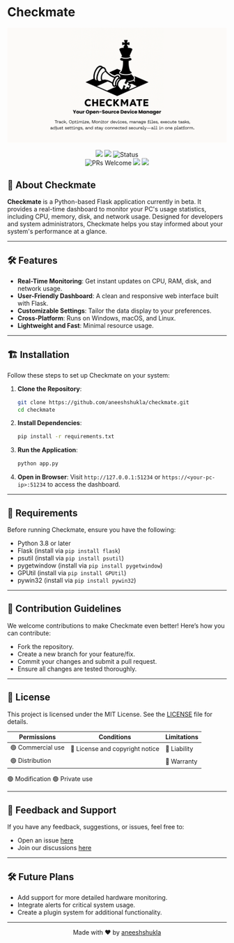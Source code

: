 # Checkmate

<p align="center">
  <img src="https://github.com/aneeshshukla/checkmate/raw/main/.github/images/banner.png" >
</p>

<p align="center">
  <img src="https://img.shields.io/github/contributors/aneeshshukla/checkmate">
  <img src="https://img.shields.io/github/issues/aneeshshukla/checkmate?label=issues">
  <img src="https://img.shields.io/badge/status-beta-yellow.svg" alt="Status"><br>
  <img src="https://img.shields.io/badge/PRs-welcome-brightgreen.svg" alt="PRs Welcome">
  <img src="https://img.shields.io/badge/contributions-welcome-brightgreen?logo=github">
  <a href="https://github.com/aneeshshukla/checkmate/blob/main/LICENSE"><img src="https://img.shields.io/badge/License-MIT-blue.svg"></a>
</p>

## 🚀 About Checkmate

**Checkmate** is a Python-based Flask application currently in beta. It provides a real-time dashboard to monitor your PC's usage statistics, including CPU, memory, disk, and network usage. Designed for developers and system administrators, Checkmate helps you stay informed about your system's performance at a glance.

---

## 🛠️ Features

- **Real-Time Monitoring**: Get instant updates on CPU, RAM, disk, and network usage.
- **User-Friendly Dashboard**: A clean and responsive web interface built with Flask.
- **Customizable Settings**: Tailor the data display to your preferences.
- **Cross-Platform**: Runs on Windows, macOS, and Linux.
- **Lightweight and Fast**: Minimal resource usage.

---

## 🏗️ Installation

Follow these steps to set up Checkmate on your system:

1. **Clone the Repository**:

   ```bash
   git clone https://github.com/aneeshshukla/checkmate.git
   cd checkmate
   ```

2. **Install Dependencies**:

   ```bash
   pip install -r requirements.txt
   ```

3. **Run the Application**:

   ```bash
   python app.py
   ```

4. **Open in Browser**:
   Visit `http://127.0.0.1:51234` or `https://<your-pc-ip>:51234` to access the dashboard.

---

## 🛑 Requirements

Before running Checkmate, ensure you have the following:

- Python 3.8 or later
- Flask (install via `pip install flask`)
- psutil (install via `pip install psutil`)
- pygetwindow (install via `pip install pygetwindow`)
- GPUtil (install via `pip install GPUtil`)
- pywin32 (install via `pip install pywin32`)

---

## 🌟 Contribution Guidelines

We welcome contributions to make Checkmate even better! Here’s how you can contribute:

- Fork the repository.
- Create a new branch for your feature/fix.
- Commit your changes and submit a pull request.
- Ensure all changes are tested thoroughly.

<!-- Check out our [CONTRIBUTING.md](CONTRIBUTING.md) for more details. -->

---

## 📜 License

This project is licensed under the MIT License. See the [LICENSE](LICENSE) file for details.

| Permissions       | Conditions                      | Limitations  |
| ----------------- | ------------------------------- | ------------ |
| 🟢 Commercial use | 🔵 License and copyright notice | 🔴 Liability |
| 🟢 Distribution   |                                 | 🔴 Warranty  |

🟢 Modification
🟢 Private use

---

## 💬 Feedback and Support

If you have any feedback, suggestions, or issues, feel free to:

- Open an issue [here](https://github.com/aneeshshukla/checkmate/issues)
- Join our discussions [here](https://github.com/aneeshshukla/checkmate/discussions)

---

## 🛠️ Future Plans

- Add support for more detailed hardware monitoring.
- Integrate alerts for critical system usage.
- Create a plugin system for additional functionality.

---

<p style="text-align: center;">
  Made with ❤️ by <a href="https://github.com/aneeshshukla">aneeshshukla</a>
</p>
